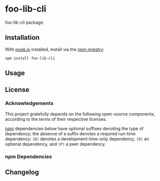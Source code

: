 # foo-lib-cli

foo-lib-cli package

## Installation

With [node.js](http://nodejs.org/) installed, install via the [npm registry](https://www.npmjs.com/):

	npm install foo-lib-cli

<!-- DO NOT EDIT: This chapter is updated by `make update-readme/release`. ALSO, LEAVE AT LEAST 1 BLANK LINE AFTER THIS COMMENT. -->

## Usage

<!-- DO NOT EDIT: This chapter is updated by `make update-readme/release`. ALSO, LEAVE AT LEAST 1 BLANK LINE AFTER THIS COMMENT. -->

## License

### Acknowledgements

This project gratefully depends on the following open-source components, according to the terms of their respective licenses.

[npm](https://www.npmjs.com/) dependencies below have optional suffixes denoting the type of dependency; the absence of a suffix denotes a required run-time dependency: `(D)` denotes a development-time-only dependency, `(O)` an optional dependency, and `(P)` a peer dependency.

<!-- DO NOT EDIT: This chapter is updated by `make update-readme/release`. ALSO, LEAVE AT LEAST 1 BLANK LINE AFTER THIS COMMENT. -->

### npm Dependencies

<!-- DO NOT EDIT: This chapter is updated by `make update-readme/release`. ALSO, LEAVE AT LEAST 1 BLANK LINE AFTER THIS COMMENT. -->

## Changelog
